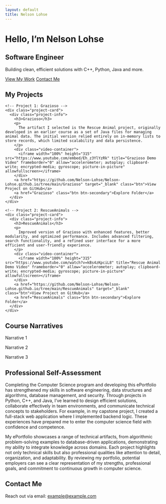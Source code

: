 ```yaml
---
layout: default
title: Nelson Lohse
---
```


<link rel="stylesheet" href="assets/style.css">

<!-- Hero Section -->
<div class="hero">
  <div class="hero-content">
    <h1>Hello, I’m Nelson Lohse</h1>
    <h2>Software Engineer</h2>
    <p>Building clean, efficient solutions with C++, Python, Java and more.</p>
    <div class="hero-buttons">
      <a href="#projects" class="btn">View My Work</a>
      <a href="#contact" class="btn btn-secondary">Contact Me</a>
    </div>
  </div>
</div>

<!-- Projects Section -->
<section id="projects">
  <h2>My Projects</h2>
  <div class="projects-container">
  
    <!-- Project 1: Grazioso -->
    <div class="project-card">
      <div class="project-info">
        <h3>Grazioso</h3>
        <p>
          The artifact I selected is the Rescue Animal project, originally developed in an earlier course as a set of Java files for managing animal data. The initial version relied entirely on in-memory lists to store records, which limited scalability and data persistence. 
        </p>
        <div class="video-container">
          <iframe width="100%" height="315" src="https://www.youtube.com/embed/Eh_z3YlYzRk" title="Grazioso Demo Video" frameborder="0" allow="accelerometer; autoplay; clipboard-write; encrypted-media; gyroscope; picture-in-picture" allowfullscreen></iframe>
        </div>
        <a href="https://github.com/Nelson-Lohse/Nelson-Lohse.github.io/tree/main/Grazioso" target="_blank" class="btn">View Project on GitHub</a>
        <a href="Grazioso" class="btn btn-secondary">Explore Folder</a>
      </div>
    </div>

    <!-- Project 2: RescueAnimals -->
    <div class="project-card">
      <div class="project-info">
        <h3>RescueAnimals</h3>
        <p>
          Improved version of Grazioso with enhanced features, better modularity, and optimized performance. Includes advanced filtering, search functionality, and a refined user interface for a more efficient and user-friendly experience.
        </p>
        <div class="video-container">
          <iframe width="100%" height="315" src="https://www.youtube.com/watch?v=kBs4zKpciL8" title="Rescue Animal Demo Video" frameborder="0" allow="accelerometer; autoplay; clipboard-write; encrypted-media; gyroscope; picture-in-picture" allowfullscreen></iframe>
        </div>
        <a href="https://github.com/Nelson-Lohse/Nelson-Lohse.github.io/tree/main/RescueAnimals" target="_blank" class="btn">View Project on GitHub</a>
        <a href="RescueAnimals" class="btn btn-secondary">Explore Folder</a>
      </div>
    </div>

  </div>
</section>

<!-- Course Narratives Section -->
<section id="narratives">
  <h2>Course Narratives</h2>
    <p>
      Narrative 1
    </p>
    <p>
      Narrative 2
    </p>
    <p>
      Narrative 3
    </p>
    <!-- Add more narratives as needed -->
</section>

<!-- Professional Self-Assessment Section -->
<section id="self-assessment">
  <h2>Professional Self-Assessment</h2>
  <p>
    Completing the Computer Science program and developing this ePortfolio has strengthened my skills in software engineering, data structures and algorithms, database management, and security. Through projects in Python, C++, and Java, I’ve learned to design efficient solutions, collaborate effectively in team environments, and communicate technical concepts to stakeholders. For example, in my capstone project, I created a full-stack web application where I implemented backend logic. These experiences have prepared me to enter the computer science field with confidence and competence.
  </p>
  <p>
    My ePortfolio showcases a range of technical artifacts, from algorithmic problem-solving examples to database-driven applications, demonstrating my ability to integrate knowledge across domains. Each project highlights not only technical skills but also professional qualities like attention to detail, organization, and adaptability. By reviewing my portfolio, potential employers can see a clear representation of my strengths, professional goals, and commitment to continuous growth in computer science.
  </p>
</section>

<!-- Contact Section -->
<section id="contact">
  <h2>Contact Me</h2>
  <p>
    Reach out via email: <a href="mailto:Put an email here">example@example.com</a>
  </p>
</section>
